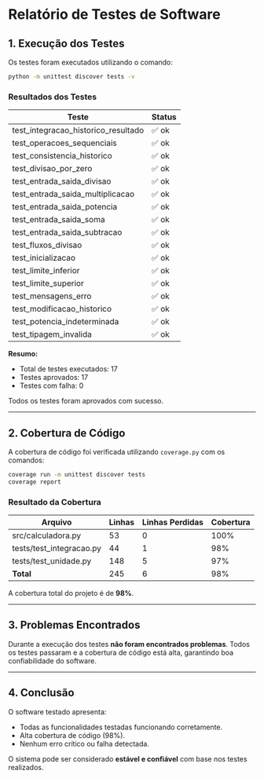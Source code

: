 
# Relatório de Testes de Software

## 1. Execução dos Testes

Os testes foram executados utilizando o comando:

```bash
python -m unittest discover tests -v
````

### Resultados dos Testes

| Teste                                  | Status |
| -------------------------------------- | ------ |
| test\_integracao\_historico\_resultado | ✅ ok   |
| test\_operacoes\_sequenciais           | ✅ ok   |
| test\_consistencia\_historico          | ✅ ok   |
| test\_divisao\_por\_zero               | ✅ ok   |
| test\_entrada\_saida\_divisao          | ✅ ok   |
| test\_entrada\_saida\_multiplicacao    | ✅ ok   |
| test\_entrada\_saida\_potencia         | ✅ ok   |
| test\_entrada\_saida\_soma             | ✅ ok   |
| test\_entrada\_saida\_subtracao        | ✅ ok   |
| test\_fluxos\_divisao                  | ✅ ok   |
| test\_inicializacao                    | ✅ ok   |
| test\_limite\_inferior                 | ✅ ok   |
| test\_limite\_superior                 | ✅ ok   |
| test\_mensagens\_erro                  | ✅ ok   |
| test\_modificacao\_historico           | ✅ ok   |
| test\_potencia\_indeterminada          | ✅ ok   |
| test\_tipagem\_invalida                | ✅ ok   |

**Resumo:**

* Total de testes executados: 17
* Testes aprovados: 17
* Testes com falha: 0

Todos os testes foram aprovados com sucesso.

---

## 2. Cobertura de Código

A cobertura de código foi verificada utilizando `coverage.py` com os comandos:

```bash
coverage run -m unittest discover tests
coverage report
```

### Resultado da Cobertura

| Arquivo                   | Linhas | Linhas Perdidas | Cobertura |
| ------------------------- | ------ | --------------- | --------- |
| src/calculadora.py        | 53     | 0               | 100%      |
| tests/test\_integracao.py | 44     | 1               | 98%       |
| tests/test\_unidade.py    | 148    | 5               | 97%       |
| **Total**                 | 245    | 6               | 98%       |

A cobertura total do projeto é de **98%**.

---

## 3. Problemas Encontrados

Durante a execução dos testes **não foram encontrados problemas**.
Todos os testes passaram e a cobertura de código está alta, garantindo boa confiabilidade do software.

---

## 4. Conclusão

O software testado apresenta:

* Todas as funcionalidades testadas funcionando corretamente.
* Alta cobertura de código (98%).
* Nenhum erro crítico ou falha detectada.

O sistema pode ser considerado **estável e confiável** com base nos testes realizados.


